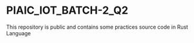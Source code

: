 # PIAIC_IOT_BATCH-2_Q2
This repository is public and contains some practices source code in Rust Language
